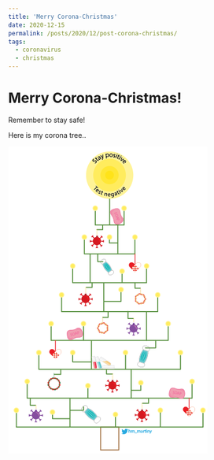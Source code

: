 ```yaml
---
title: 'Merry Corona-Christmas'
date: 2020-12-15
permalink: /posts/2020/12/post-corona-christmas/
tags:
  - coronavirus
  - christmas
---
```

# Merry Corona-Christmas!

Remember to stay safe! 

Here is my corona tree..

<img src="/images/Corona_Christmas_Tree.png"
     alt="Corona Christmas Tree"
     style="float: left; margin-right: 10px;" />

